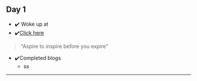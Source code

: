 ## Day 1 ##
- ✔️ Woke up at
- ✔️[Click here](https://github.com/Sajina19/Increasing-Productivity-/tree/main/day%201-10)
>"Aspire to inspire before you expire"
- ✔️Completed blogs
    - ss
***    